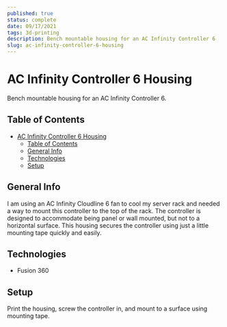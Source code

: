 ```yaml
---
published: true
status: complete
date: 09/17/2021
tags: 3d-printing
description: Bench mountable housing for an AC Infinity Controller 6
slug: ac-infinity-controller-6-housing
---
```

# AC Infinity Controller 6 Housing
Bench mountable housing for an AC Infinity Controller 6.

## Table of Contents
- [AC Infinity Controller 6 Housing](#ac-infinity-controller-6-housing)
  - [Table of Contents](#table-of-contents)
  - [General Info](#general-info)
  - [Technologies](#technologies)
  - [Setup](#setup)
## General Info
I am using an AC Infinity Cloudline 6 fan to cool my server rack and needed a way to mount this controller to the top of the rack. The controller is designed to accommodate being panel or wall mounted, but not to a horizontal surface. This housing secures the controller using just a little mounting tape quickly and easily.

## Technologies
- Fusion 360

## Setup
Print the housing, screw the controller in, and mount to a surface using mounting tape.